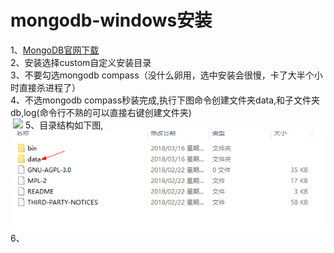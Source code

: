 # mongodb-windows安装

1、<a target="_blank" href="https://www.mongodb.com/download-center#community">MongoDB官网下载</a></br>
2、安装选择custom自定义安装目录</br>
3、不要勾选mongodb compass（没什么卵用，选中安装会很慢，卡了大半个小时直接杀进程了）</br>
4、不选mongodb compass秒装完成,执行下图命令创建文件夹data,和子文件夹db,log(命令行不熟的可以直接右键创建文件夹)</br>
  <img src="./images/img2"/>
5、目录结构如下图, </br>
  <img src='./images/img1.png'/></br>
6、
